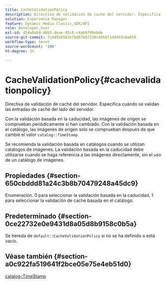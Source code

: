 ```yaml
---
title: CacheValidationPolicy
description: Directiva de validación de caché del servidor. Especifica cuándo se validan las entradas de caché del lado del servidor.
solution: Experience Manager
feature: Dynamic Media Classic,SDK/API
role: Developer,User
exl-id: d54a8ab9-d6b3-4eae-95c6-c4ab6f00ebde
source-git-commit: 7c4492b583e7bd6fb87229c4566f1d9493c8a650
workflow-type: tm+mt
source-wordcount: '100'
ht-degree: 3%

---
```


# CacheValidationPolicy{#cachevalidationpolicy}

Directiva de validación de caché del servidor. Especifica cuándo se validan las entradas de caché del lado del servidor.

Con la validación basada en la caducidad, las imágenes de origen se comprueban periódicamente si han cambiado. Con la validación basada en el catálogo, las imágenes de origen solo se comprueban después de que cambie el valor `catalog::TimeStamp`.

Se recomienda la validación basada en catálogos cuando se utilizan catálogos de imágenes. La validación basada en la caducidad debe utilizarse cuando se haga referencia a las imágenes directamente, sin el uso de un catálogo de imágenes.

## Propiedades {#section-650cbddd81a24c3b8b70479248a45dc9}

Enumeración. 0 para seleccionar la validación basada en la caducidad, 1 para seleccionar la validación de caché basada en el catálogo.

## Predeterminado {#section-0ce22732e0e9431d8a05d8b9158c0b5a}

Se hereda de `default::CacheValidationPolicy` si no se ha definido o está vacío.

## Véase también {#section-a0c922fa519641f2bce05e75e4eb51d0}

[catalog::TimeStamp](../../../../../is-api/image-catalog/image-serving-api-ref/c-image-catalog-reference/c-image-svg-data-reference/c-svg-data-reference/r-timestamp-svg.md#reference-59a27b72f4cb4a53a3baba83214c4ded)

